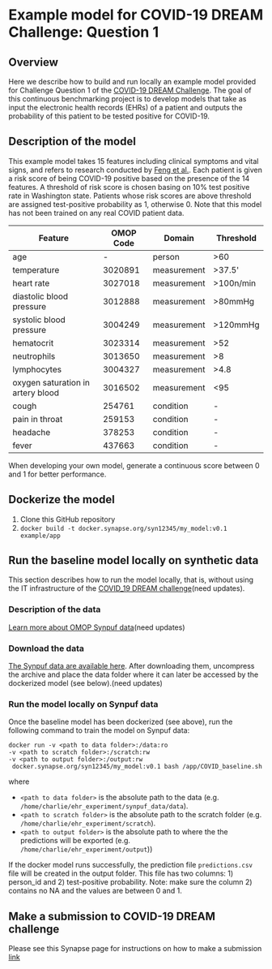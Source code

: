 # Example model for COVID-19 DREAM Challenge: Question 1

## Overview

Here we describe how to build and run locally an example model provided for Challenge Question 1 of the [COVID-19 DREAM Challenge](https://www.synapse.org/#!Synapse:syn18404605). The goal of this continuous benchmarking project is to develop models that take as input the electronic health records (EHRs) of a patient and outputs the probability of this patient to be tested positive for COVID-19.

## Description of the model

This example model takes 15 features including clinical symptoms and vital signs, and refers to research conducted by [Feng et al.](https://www.medrxiv.org/content/10.1101/2020.03.19.20039099v1).
Each patient is given a risk score of being COVID-19 positive based on the presence of the 14 features. A threshold of risk score is chosen basing on 10% test positive rate in Washington state. Patients whose risk scores are above threshold are assigned test-positive probability as 1, otherwise 0. Note that this model has not been trained on any real COVID patient data.

| Feature|OMOP Code|Domain|Threshold|
|-|-|-|-|
|age|-|person|>60|
|temperature|3020891|measurement|>37.5'|
|heart rate|3027018|measurement|>100n/min|
|diastolic blood pressure|3012888|measurement|>80mmHg|
|systolic blood pressure|3004249|measurement|>120mmHg|
|hematocrit|3023314|measurement|>52|
|neutrophils|3013650|measurement|>8|
|lymphocytes|3004327|measurement|>4.8|
|oxygen saturation in artery blood|3016502|measurement|<95|
|cough|254761|condition|-|
|pain in throat|259153|condition|-|
|headache|378253|condition|-|
|fever|437663|condition|-|

When developing your own model, generate a continuous score between 0 and 1 for better performance.

## Dockerize the model

1. Clone this GitHub repository
2. `docker build -t docker.synapse.org/syn12345/my_model:v0.1 example/app`

## Run the baseline model locally on synthetic data
This section describes how to run the model locally, that is, without using the IT infrastructure of the [COVID_19 DREAM challenge](https://www.synapse.org/#!Synapse:syn18404605)(need updates).

### Description of the data
[Learn more about OMOP Synpuf data](https://www.synapse.org/#!Synapse:syn18405992/wiki/594233)(need updates)

### Download the data
[The Synpuf data are available here](https://www.synapse.org/#!Synapse:syn20685954). After downloading them, uncompress the archive and place the data folder where it can later be accessed by the dockerized model (see below).(need updates)

### Run the model locally on Synpuf data
Once the baseline model has been dockerized (see above), run the following command to train the model on Synpuf data:

```
docker run -v <path to data folder>:/data:ro
-v <path to scratch folder>:/scratch:rw
-v <path to output folder>:/output:rw
 docker.synapse.org/syn12345/my_model:v0.1 bash /app/COVID_baseline.sh
```

where

- `<path to data folder>` is the absolute path to the data (e.g. `/home/charlie/ehr_experiment/synpuf_data/data`).
- `<path to scratch folder>` is the absolute path to the scratch folder (e.g. `/home/charlie/ehr_experiment/scratch`).
- `<path to output folder>` is the absolute path to where the  the predictions will be exported (e.g. `/home/charlie/ehr_experiment/output`))





If the docker model runs successfully, the prediction file `predictions.csv` file will be created in the output folder. This file has two columns: 1) person_id and 2) test-positive probability. Note: make sure the column 2) contains no NA and the values are between 0 and 1.

## Make a submission to COVID-19 DREAM challenge

Please see this Synapse page for instructions on how to make a submission [link](https://www.synapse.org/#!Synapse:syn21849256/wiki/601875)
